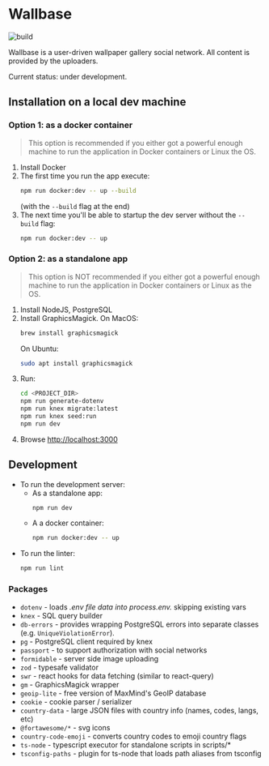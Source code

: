 # Wallbase

![build](https://github.com/lexkrstn/wallbase/actions/workflows/build.yml/badge.svg)

Wallbase is a user-driven wallpaper gallery social network. All content is
provided by the uploaders.

Current status: under development.

## Installation on a local dev machine

### Option 1: as a docker container

> This option is recommended if you either got a powerful enough machine
> to run the application in Docker containers or Linux the OS.

1. Install Docker
2. The first time you run the app execute:
   ```bash
   npm run docker:dev -- up --build
   ```
   (with the `--build` flag at the end)
3. The next time you'll be able to startup the dev server without the `--build`
   flag:
   ```bash
   npm run docker:dev -- up
   ```

### Option 2: as a standalone app

> This option is NOT recommended if you either got  a powerful enough machine
> to run the application in Docker containers or Linux as the OS.

1. Install NodeJS, PostgreSQL
2. Install GraphicsMagick. On MacOS:
   ```bash
   brew install graphicsmagick
   ```
   On Ubuntu:
   ```bash
   sudo apt install graphicsmagick
   ```
3. Run:
   ```bash
   cd <PROJECT_DIR>
   npm run generate-dotenv
   npm run knex migrate:latest
   npm run knex seed:run
   npm run dev
   ```
4. Browse [http://localhost:3000](http://localhost:3000)

## Development

- To run the development server:
  - As a standalone app:
    ```bash
    npm run dev
    ```
  - A a docker container:
    ```bash
    npm run docker:dev -- up
    ```
- To run the linter:
  ```bash
  npm run lint
  ```

### Packages

- `dotenv` - loads *.env file data into process.env.* skipping existing vars
- `knex` - SQL query builder
- `db-errors` - provides wrapping PostgreSQL errors into separate classes
  (e.g. `UniqueViolationError`).
- `pg` - PostgreSQL client required by knex
- `passport` - to support authorization with social networks
- `formidable` - server side image uploading
- `zod` - typesafe validator
- `swr` - react hooks for data fetching (similar to react-query)
- `gm` - GraphicsMagick wrapper
- `geoip-lite` - free version of MaxMind's GeoIP database
- `cookie` - cookie parser / serializer
- `country-data` - large JSON files with country info (names, codes, langs, etc)
- `@fortawesome/*` - svg icons
- `country-code-emoji` - converts country codes to emoji country flags
- `ts-node` - typescript executor for standalone scripts in scripts/*
- `tsconfig-paths` - plugin for ts-node that loads path aliases from tsconfig
